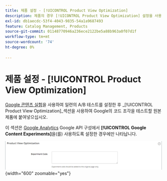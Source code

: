 ```yaml
---
title: 제품 설정 - [!UICONTROL Product View Optimization]
description: 제품의 경우 [!UICONTROL Product View Optimization] 설정을 사용하여 Google Content Experiments로 일련의 A/B 테스트를 설정합니다.
exl-id: db1aecdc-53f4-4043-9835-54a1a9687493
feature: Catalog Management, Products
source-git-commit: 01148770946a236ece2122be5a88b963a0f07d1f
workflow-type: tm+mt
source-wordcount: '74'
ht-degree: 0%

---
```


# 제품 설정 - [!UICONTROL Product View Optimization]

[Google 콘텐츠 실험](../merchandising-promotions/google-content-experiments.md)을 사용하여 일련의 A/B 테스트를 설정한 후 _[!UICONTROL Product View Optimization]_섹션을 사용하여 Google의 코드 조각을 테스트할 원본 제품에 붙여넣으십시오.

이 섹션은 [Google Analytics](../merchandising-promotions/google-analytics.md) Google API 구성에서 **[!UICONTROL Google Content Experiments]**&#x200B;을(를) 사용하도록 설정한 경우에만 나타납니다.

![제품 보기 최적화](./assets/product-view-optimization.png){width="600" zoomable="yes"}
